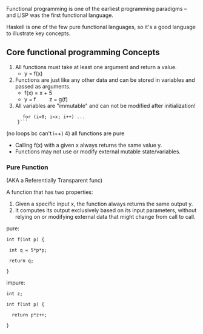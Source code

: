 Functional programming is one of the earliest programming paradigms – and LISP was the first functional language.

Haskell is  one of the few pure functional languages, so it's a good language to illustrate key concepts.

## Core functional programming Concepts
1) All functions must take at least one argument and return a value.
	- y = f(x)
2) Functions are just like any other data and can be stored in variables and passed as arguments.
	- f(x) = x + 5
	- y = f         z = g(f)
3) All variables are "immutable" and can not be modified after initialization!

```f(x) {  
      for (i=0; i<x; i++) ...  
    }```
```
(no loops bc can't i++)
4) all functions are pure 
- Calling f(x) with a given x always returns the same value y.
- Functions may not use or modify external mutable state/variables.

### Pure Function
(AKA a Referentially Transparent func)

A function that has two properties:
1) Given a specific input x, the function always returns the same output y.
2) It computes its output exclusively based on its input parameters, without relying on or modifying external data that might change from call to call.

pure: 
```
int f(int p) {

 int q = 5*p*p;

 return q;

}
```

impure:
```
int z; 

int f(int p) {

  return p*z++;

}
```